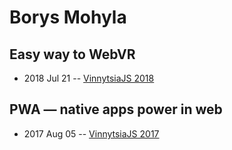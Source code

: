 # Borys Mohyla

## Easy way to WebVR
- 2018 Jul 21 -- [VinnytsiaJS 2018](https://youtu.be/ie00uBz0KQU)    
## PWA — native apps power in web
- 2017 Aug 05 -- [VinnytsiaJS 2017](https://www.youtube.com/watch?v=Teix6SA1FbU)    
